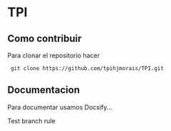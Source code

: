 # TPI

## Como contribuir

Para clonar el repositorio hacer

```
 git clone https://github.com/tpihjmorais/TPI.git
```

## Documentacion

Para documentar usamos Docsify...

Test branch rule

